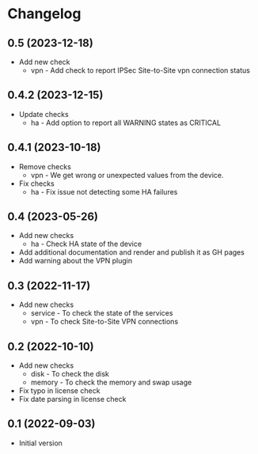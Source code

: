 Changelog
=========

0.5 (2023-12-18)
----------------

- Add new check
  - vpn - Add check to report IPSec Site-to-Site vpn connection status

0.4.2 (2023-12-15)
------------------

- Update checks
  - ha - Add option to report all WARNING states as CRITICAL

0.4.1 (2023-10-18)
------------------

- Remove checks
  - vpn - We get wrong or unexpected values from the device.
- Fix checks
  - ha - Fix issue not detecting some HA failures

0.4 (2023-05-26)
----------------

- Add new checks
  - ha - Check HA state of the device
- Add additional documentation and render and publish it as GH pages
- Add warning about the VPN plugin

0.3 (2022-11-17)
----------------

- Add new checks
  - service - To check the state of the services
  - vpn - To check Site-to-Site VPN connections

0.2 (2022-10-10)
----------------

- Add new checks
  - disk - To check the disk
  - memory - To check the memory and swap usage
- Fix typo in license check
- Fix date parsing in license check

0.1 (2022-09-03)
----------------

- Initial version
